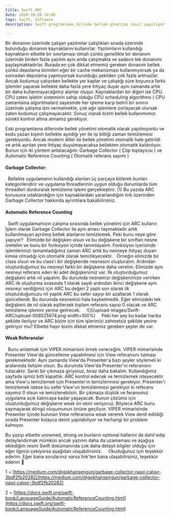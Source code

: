 ```yaml
---
title: Swift ARC
date: 2020-10-28 14:06
tags: Swift, Software
description: Swift programlama dilinde bellek yönetimi nasıl yapılıyor, bellek yönetimi neden önemlidir?

---
```



Bir donanım üzerinde çalışan yazılımlar çalıştıkları sırada üzerinde bulunduğu donanım kaynaklarını kullanırlar. Yazılımların kullandığı kaynakların elbette bir sınırlaması olmalı çünkü genellikle bir donanım üzerinde birden fazla yazılım aynı anda çalışmakta ve sadece tek donanımı paylaşmaktadırlar. Burada en çok dikkat etmemiz gereken donanım bellek çünkü depolama birimleri eğer bir cache mekanizması kullanmıyorsak ya da sonradan depolama yapmıyorsak kurulduğu şekilden çok fazla artmazlar. Ancak kodumuz çalışırken bellekte yer kaplar ve çalıştığı süre boyunca farklı işlemler yaparak bellekte daha fazla yere ihtiyaç duyar aynı zamanda artık bir daha kullanmayacağımız alanlar oluşur. Kaynaklardan bir diğeri ise CPU. CPU zaten işletim sisteminin sahip olduğu CPU scheduling algorithms ( CPU zamanlama algoritmaları) sayesinde her işleme karşı belirli bir sınırın üzerinde çalışma izni vermemekte, çok ağır işlemlere zorlayacak olursak zaten kodumuz çalışmayacaktır. Sonuç olarak bizim bellek kullanımımızı sürekli kontrol altına almamız gerekiyor.
&nbsp;
&nbsp;

Eski programlama dillerinde bellek yönetimi otomatik olarak yapılmıyordu ve kodu yazan kişinin bellekte ayırdığı yer ile işi bittiği zaman temizlemesi gerekiyordu. Ancak modern diller ile bellek yönetimi otomatik hale getirildi ve artık ayrılan yere ihtiyaç duyulmayacaksa bellekten otomatik kaldırılıyor. Bunun için iki yöntem anlatacağım: Garbage Collector ( Çöp toplayıcısı ) ve Automatic Reference Counting ( Otomatik referans sayımı )
&nbsp;
&nbsp;
&nbsp;

#### Garbage Collector:
&nbsp;
Bellekte uygulamanın kullandığı alanları üç parçaya bölerek bunları kategorilendirir ve uygulama threadlerinin uygun olduğu durumlarda tüm threadleri durdurarak temizleme işlemi gerçekleştirir. (1)
Bu yazıda ARC konusuna odaklandığım için kaynaklardaki yararlandığım link üzerinden Garbage Collector hakkında ayrıntılara bakabilirsiniz.
&nbsp;
&nbsp;


#### Automatic Reference Counting
&nbsp;
Swift uygulamamızın çalışma sırasında bellek yönetimi için ARC kullanır. İşlem olarak Garbage Collector ile aynı amacı taşımaktadır artık kullanılmayan ayrılmış bellek alanlarını temizlemek. Peki bunu neye göre yapıyor?
&nbsp;
Elimizde bir değişken olsun ve bu değişkene bir sınıftan nesne üretelim ve bunu bir fonksiyon içinde tanımlayalım. Fonksiyon içerisinde işlemlerimizi tamamladığımız zaman ARC artık bu nesneye ihtiyaç duyan kimse olmadığı için otomatik olarak temizleyecektir.
&nbsp;
Örneğin elimizde bir class olsun ve bu class'ı bir değişkende nesnesini oluşturalım. Ardından oluşturduğumuz bu nesneyi farklı bir değişkene daha verelim. Elimizde aynı nesneyi referans eden iki adet değişkenimiz var. İlk oluşturduğumuz değişkeni artık nil yapalım. Bu durumda nesnemizi değişkenimize verirken ARC ilk oluşturma sırasında 1 olarak saydı ardından ikinci değişkene aynı nesneyi verdiğimiz için ARC bu değeri 2 yaptı son olarak ilk oluşturduğumuzu nil yaptık ARC bu sefer sayıyı bir azaltarak 1 olarak güncellendi. Bu durumda nesnemizi hala kaybetmedik. Eğer elimizdeki tek değişkeni de nil olarak eşitlersek toplam referans sayısı 0 olacak ve ARC temizleme işlemini yerine getirecek.
&nbsp;
&nbsp;
![](/upload-images/Swift-ARC/upload-008525674.png  width=100%)
&nbsp;
&nbsp;
Peki her şey bu kadar harika şekilde ilerliyor ve ARC bizim için tüm işlerimizi zahmetsiz şekilde yerine getiriyor mu? Elbette hayır bizim dikkat etmemiz gereken şeyler de var.
&nbsp;
&nbsp;


#### Weak Referanslar
&nbsp;
Bunu anlatmak için VIPER mimarisini örnek vereceğim. VIPER mimarisinde Presenter View'da güncelleme yapabilmesi için View referansını tutması gerekmektedir. Aynı zamanda View'da Presenter'a bazı şeyler söylemeli ki aralarında iletişim olsun. Bu durumda View'da Presenter'ın referansını tutacaktır. Sanki bir çıkmaza giriyoruz, biraz daha bakalım. Kullandığımız sayfada işimiz bitti kapattık. ARC kontrol edecek ve temizlemek isteyecektir ama View'u temizlemek için Presenter'ın temizlenmesi gerekiyor. Presenter'ı temizlemek istese bu sefer View'un temizlenmesi gerekiyor ki referans sayımız 0 olsun ve temizlenebilsin. Bir çıkmaza düştük ve feransımız uygulama açık kalıncaya kadar yaşayacak. Bunun çözümü için oluşturduğumuz değişkene weak ön ekini veriyoruz. Böylece ARC bunu saymayarak döngü oluşumunun önüne geçiliyor. VIPER mimarisinde Presenter içinde bulunan View referansına weak vererek View denit edildiği sırada Presenter kolayca deinit yapılabiliyor ve herhangi bir problem kalmıyor.
&nbsp;

Bu yazıyı elbette unowned, strong ve bunların optional hallerini de dahil edip detaylandırmak mümkün ancak yazının daha da uzamaması ve aşağıya eklediğim resmi Swift dokümanında çok daha detaylı bilgiler olduğu için eğer ilginizi çekiyorsa aşağıdan ulaşabilirsiniz.
&nbsp;
&nbsp;
Okuduğunuz için teşekkür ederim. Eğer bana sorularınız varsa link'ten bana ulaşabilirsiniz, teşekkür ederim 🙂

1 = [https://medium.com/@gokhansengun/garbage-collector-nasıl-çalışır-3bdf2fb20282](https://medium.com/@gokhansengun/garbage-collector-nasıl-çalışır-3bdf2fb20282)

2 = [https://docs.swift.org/swift-book/LanguageGuide/AutomaticReferenceCounting.html](https://docs.swift.org/swift-book/LanguageGuide/AutomaticReferenceCounting.html)
